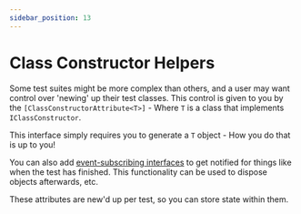 ```yaml
---
sidebar_position: 13
---
```


# Class Constructor Helpers

Some test suites might be more complex than others, and a user may want control over 'newing' up their test classes.
This control is given to you by the `[ClassConstructorAttribute<T>]` - Where `T` is a class that implements `IClassConstructor`.

This interface simply requires you to generate a `T` object - How you do that is up to you!

You can also add [event-subscribing interfaces](test-lifecycle/event-subscribing.md) to get notified for things like when the test has finished. This functionality can be used to dispose objects afterwards, etc.

These attributes are new'd up per test, so you can store state within them.
